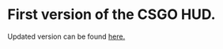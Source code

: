 # First version of the CSGO HUD.
Updated version can be found [here.](https://github.com/Ineededsometext/CSGO-HUD)
